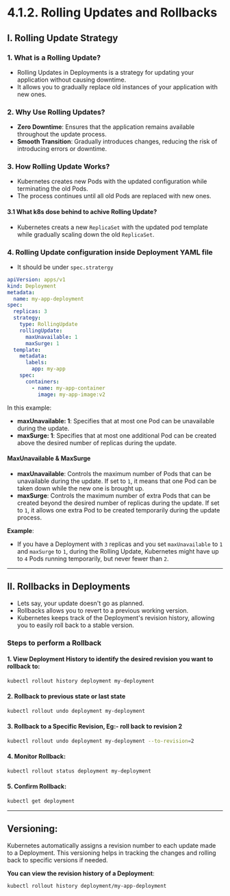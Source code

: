 # 4.1.2. Rolling Updates and Rollbacks

## I. Rolling Update Strategy

### 1. What is a Rolling Update?

- Rolling Updates in Deployments is a strategy for updating your application without causing downtime.
- It allows you to gradually replace old instances of your application with new ones.

### 2. Why Use Rolling Updates?

- **Zero Downtime**: Ensures that the application remains available throughout the update process.
- **Smooth Transition**: Gradually introduces changes, reducing the risk of introducing errors or downtime.

### 3. How Rolling Update Works?

- Kubernetes creates new Pods with the updated configuration while terminating the old Pods.
- The process continues until all old Pods are replaced with new ones.

#### 3.1 What k8s dose behind to achive Rolling Update?

- Kubernetes creats a new `ReplicaSet` with the updated pod template while gradually scaling down the old `ReplicaSet`.

### 4. Rolling Update configuration inside Deployment YAML file

- It should be under `spec.stratergy`

```yaml
apiVersion: apps/v1
kind: Deployment
metadata:
  name: my-app-deployment
spec:
  replicas: 3
  strategy:
    type: RollingUpdate
    rollingUpdate:
      maxUnavailable: 1
      maxSurge: 1
  template:
    metadata:
      labels:
        app: my-app
    spec:
      containers:
        - name: my-app-container
          image: my-app-image:v2
```

In this example:

- **maxUnavailable: 1**: Specifies that at most one Pod can be unavailable during the update.
- **maxSurge: 1**: Specifies that at most one additional Pod can be created above the desired number of replicas during the update.

#### **MaxUnavailable & MaxSurge**

- **maxUnavailable**: Controls the maximum number of Pods that can be unavailable during the update. If set to `1`, it means that one Pod can be taken down while the new one is brought up.
- **maxSurge**: Controls the maximum number of extra Pods that can be created beyond the desired number of replicas during the update. If set to `1`, it allows one extra Pod to be created temporarily during the update process.

**Example**:

- If you have a Deployment with `3` replicas and you set `maxUnavailable` to `1` and `maxSurge` to `1`, during the Rolling Update, Kubernetes might have up to `4` Pods running temporarily, but never fewer than `2`.

---

## II. Rollbacks in Deployments

- Lets say, your update doesn't go as planned.
- Rollbacks allows you to revert to a previous working version.
- Kubernetes keeps track of the Deployment's revision history, allowing you to easily roll back to a stable version.

### **Steps to perform a Rollback**

#### **1.** View Deployment History to identify the desired revision you want to rollback to:

```bash
kubectl rollout history deployment my-deployment
```

#### **2.** Rollback to previous state or last state

```bash
kubectl rollout undo deployment my-deployment
```

#### **3.** Rollback to a Specific Revision, Eg:- roll back to revision 2

```bash
kubectl rollout undo deployment my-deployment --to-revision=2
```

#### **4.** Monitor Rollback:

```bash
kubectl rollout status deployment my-deployment
```

#### **5.** Confirm Rollback:

```bash
kubectl get deployment
```

---

## Versioning:

Kubernetes automatically assigns a revision number to each update made to a Deployment. This versioning helps in tracking the changes and rolling back to specific versions if needed.

**You can view the revision history of a Deployment**:

```bash
kubectl rollout history deployment/my-app-deployment
```
